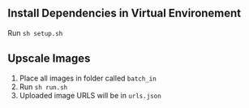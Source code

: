 ## Install Dependencies in Virtual Environement
Run `sh setup.sh`
## Upscale Images
1. Place all images in folder called `batch_in`
2. Run `sh run.sh`
3. Uploaded image URLS will be in `urls.json`
